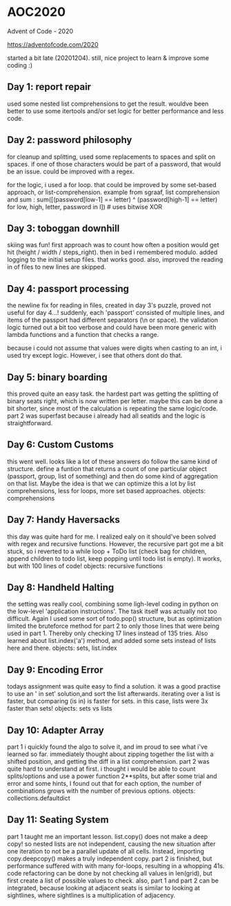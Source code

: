 # AOC2020
Advent of Code - 2020

https://adventofcode.com/2020


started a bit late (20201204). still, nice project to learn & improve some coding :) 

## Day 1: report repair
used some nested list comprehensions to get the result.
wouldve been better to use some itertools and/or set logic for better performance and less code. 

## Day 2: password philosophy
for cleanup and splitting, used some replacements to spaces and split on spaces. if one of those characters would be part of a password, that would be an issue. 
could be improved with a regex.

for the logic, i used a for loop. that could be improved by some set-based approach, or list-comprehension.
example from sgraaf, list comprehension and sum :
sum([(password[low-1] == letter) ^ (password[high-1] == letter) for low, high, letter, password in l])  # uses bitwise XOR

## Day 3: toboggan downhill
skiing was fun! first approach was to count how often a position would get hit (height / width /  steps_right). then in bed i remembered modulo. 
added logging to the initial setup files. that works good. also, improved the reading in of files to new lines are skipped.

## Day 4: passport processing
the newline fix for reading in files, created in day 3's puzzle, proved not useful for day 4...! suddenly, each 'passport' consisted of multiple lines, and items of the passport had different separators (\n or space). the validation logic turned out a bit too verbose and could have been more generic with lambda functions and a function that checks a range. 

because i could not assume that values were digits when casting to an int, i used try except logic. However, i see that others dont do that.

## Day 5: binary boarding
this proved quite an easy task. the hardest part was getting the splitting of binary seats right, which is now written per letter. maybe this can be done a bit shorter, since most of the calculation is repeating the same logic/code. 
part 2 was superfast because i already had all seatids and the logic is straightforward.

## Day 6: Custom Customs
this went well. looks like a lot of these answers do follow the same kind of structure. define a funtion that returns a count of one particular object (passport, group, list of something) and then do some kind of aggregation on that list. Maybe the idea is that we can optimize this a lot by list comprehensions, less for loops, more set based approaches.
objects: comprehensions

## Day 7: Handy Haversacks
this day was quite hard for me. I realized ealy on it should've been solved with regex and recursive functions. However, the recursive part got me a bit stuck, so i reverted to a while loop + ToDo list (check bag for children, append children to todo list, keep popping until todo list is empty).
It works, but with 100 lines of code! 
objects: recursive functions

## Day 8: Handheld Halting
the setting was really cool, combining some ligh-level coding in python on the low-level 'application instructions'. The task itself was actually not too difficult. Again I used some sort of todo.pop() structure, but as optimization limited the bruteforce method for part 2 to only those lines that were being used in part 1. Thereby only checking 17 lines instead of 135 tries. Also learned about list.index('a') method, and added some sets instead of lists here and there. 
objects: sets, list.index

## Day 9: Encoding Error
todays assignment was quite easy to find a solution. it was a good practise to use an ' in set' solution,and sort the list afterwards.
iterating over a list is faster, but comparing (is in) is faster for sets. in this case, lists were 3x faster than sets! 
objects: sets vs lists

## Day 10: Adapter Array
part 1 i quickly found the algo to solve it, and im proud to see what i've learned so far. immediately thought about zipping together the list with a shifted position, and getting the diff in a list comprehension.
part 2 was quite hard to understand at first. i thought i would be able to count splits/options and use a power function 2**splits, but after some trial and error and some hints, I found out that for each option, the number of combinations grows with the number of previous options. 
objects: collections.defaultdict

## Day 11: Seating System
part 1 taught me an important lesson. list.copy() does not make a deep copy! so nested lists are not independent, causing the new situation after one iteration to not be a parallel update of all cells. Instead, importing copy.deepcopy() makes a truly independent copy. 
part 2 is finished, but performance suffered with with many for-loops, resulting in a whopping 41s. code refactoring can be done by not checking all values in len(grid), but first create a list of possible values to check. also, part 1 and part 2 can be integrated, because looking at adjacent seats is similar to looking at sightlines, where sightlines is a multiplication of adjacency.










